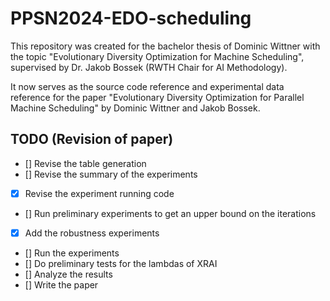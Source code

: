# PPSN2024-EDO-scheduling

This repository was created for the bachelor thesis of Dominic Wittner with the topic "Evolutionary Diversity Optimization for Machine Scheduling", supervised by Dr. Jakob Bossek (RWTH Chair for AI Methodology).

It now serves as the source code reference and experimental data reference for the paper "Evolutionary Diversity Optimization for Parallel Machine Scheduling" by Dominic Wittner and Jakob Bossek.

## TODO (Revision of paper)

- [] Revise the table generation
- [] Revise the summary of the experiments
- [X] Revise the experiment running code
- [] Run preliminary experiments to get an upper bound on the iterations
- [X] Add the robustness experiments
- [] Run the experiments
- [] Do preliminary tests for the lambdas of XRAI
- [] Analyze the results
- [] Write the paper